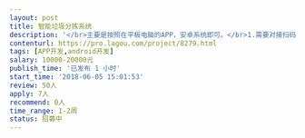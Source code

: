 ```yaml
---                
layout: post       
title: 智能垃圾分拣系统           
description: '</br>主要是按照在平板电脑的APP，安卓系统即可。</br>1.需要对接扫码枪，扫码二维码识别用户信息</br>2.需要对接蓝牙秤，读取数据，然后将数据上传到总后台</br>'     
contenturl: https://pro.lagou.com/project/8279.html      
tags: [APP开发,android开发]            
salary: 10000-20000元          
publish_time: '已发布 1 小时'         
start_time: '2018-06-05 15:01:53'           
review: 50人                   
apply: 7人                   
recommend: 0人                   
time_range: 1-2周              
status: 招募中                  
---                 
```

